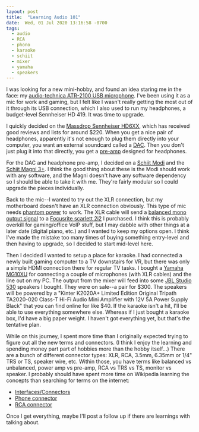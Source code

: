 ```yaml
---
layout: post
title:  "Learning Audio 101"
date:  Wed, 01 Jul 2020 13:16:58 -0700
tags:
  - audio
  - RCA
  - phono
  - karaoke
  - schiit
  - mixer
  - yamaha
  - speakers
---
```


I was looking for a new mini-hobby, and found an idea staring me in
the face: my [audio-technica ATR-2100 USB microphone](https://www.audio-technica.com/cms/wired_mics/b8dd84773f83092c/index.html). I've been using
it as a mic for work and gaming, but I felt like I wasn't really
getting the most out of it through its USB connection, which I also
used to run my headphones, a budget-level Sennheiser HD 419. It was
time to upgrade.

I quickly decided on the [Massdrop Sennheiser
HD6XX](https://drop.com/buy/massdrop-sennheiser-hd6xx), which has
received good reviews and lists for around $220. When you get a nice
pair of headphones, apparently it's not enough to plug them directly
into your computer, you want an external soundcard called a
[DAC](https://en.wikipedia.org/wiki/Digital-to-analog_converter). Then
you don't just plug it into that directly, you get a [pre-amp](https://en.wikipedia.org/wiki/Preamplifier) designed
for headphones.


For the DAC and headphone pre-amp, I decided on a [Schiit
Modi](https://www.schiit.com/products/modi-1) and the [Schiit Magni
3+](https://www.schiit.com/products/magni-1). I think the good thing
about these is the Modi should work with any software, and the Magni
doesn't have any software dependency so I should be able to take it
with me. They're fairly modular so I could upgrade the pieces
individually.


Back to the mic--I wanted to try out the XLR connection, but my
motherboard doesn't have an XLR connection obviously. This type of mic
needs [phantom power](https://en.wikipedia.org/wiki/Phantom_power) to
work. The XLR cable will send a [balanced mono output
signal](https://en.wikipedia.org/wiki/Balanced_audio) to a [Focusrite
scarlett
2i2](https://focusrite.com/en/usb-audio-interface/scarlett/scarlett-2i2)
I purchased. I
think this is probably overkill for gaming/office VoIP stuff, but I
may dabble with other things at a later date (digital piano, etc.) and
I wanted to keep my options open. I
think I've made the mistake too many times of buying something
entry-level and then having to upgrade, so I decided
to start mid-level here.


Then I decided I wanted to setup a place for karaoke. I had connected a
newly built gaming computer to a TV downstairs for VR, but there was only a
simple HDMI connection there for regular TV tasks. I bought a [Yamaha
MG10XU](https://usa.yamaha.com/products/proaudio/mixers/mg_series_xu_model/index.html)
for connecting a couple of microphones (with XLR cables) and the line
out on my PC. The output from the mixer will feed into some [JBL
Studio 530](https://www.jbl.com) speakers I bought. They were on
sale--a pair for $300. The speakers will be powered by a "Kinter K2020A+
Limited Edition Original Tripath TA2020-020 Class-T Hi-Fi Audio Mini
Amplifier with 12V 5A Power Supply Black" that you can find online for
like $40. If the karaoke isn't a hit, I'll be able to use
everything somewhere else. Whereas if I just bought a karaoke box, I'd
have a big paper weight. I haven't got everything yet, but that's the
tentative plan.

While on this journey, I spent more time than I originally expected
trying to figure out all the new terms and connectors. (I think I
enjoy the learning and spending money part part of hobbies more than
the hobby itself...)  There are a bunch of different connector types:
XLR, RCA, 3.5mm, 6.35mm or 1/4" TRS or TS, speaker wire, etc. Within
those, you have terms like balanced vs unbalanced, power amp vs
pre-amp, RCA vs TRS vs TS, monitor vs speaker. I probably should have
spent more time on Wikipedia learning the concepts than searching for
terms on the internet:

  - [Interfaces/Connectors](https://en.wikipedia.org/wiki/Audio_and_video_interfaces_and_connectors)
  - [Phone connector](https://en.wikipedia.org/wiki/Phone_connector_(audio))
  - [RCA connector](https://en.wikipedia.org/wiki/RCA_connector)

Once I get everything, maybe I'll post a follow up if there are
learnings with talking about.
